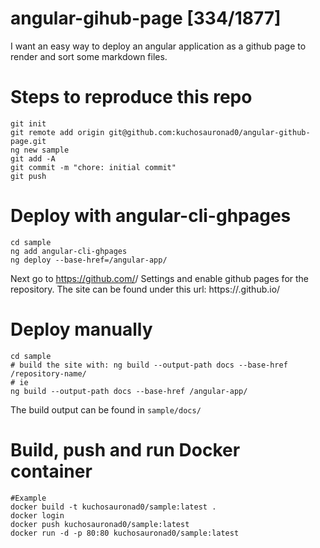 # angular-gihub-page                                                                                                                                                                                      [334/1877]

I want an easy way to deploy an angular application as a github page to render
and sort some markdown files.

# Steps to reproduce this repo

```
git init
git remote add origin git@github.com:kuchosauronad0/angular-github-page.git
ng new sample
git add -A
git commit -m "chore: initial commit"
git push
```

# Deploy with angular-cli-ghpages

```
cd sample
ng add angular-cli-ghpages
ng deploy --base-href=/angular-app/
```
Next go to https://github.com/<username>/<repositoryname> Settings and enable
github pages for the repository. The site can be found under this url:
https://<username>.github.io/<repositoryname>

# Deploy manually

```
cd sample
# build the site with: ng build --output-path docs --base-href /repository-name/
# ie
ng build --output-path docs --base-href /angular-app/
```
The build output can be found in `sample/docs/`

# Build, push and run Docker container
```
#Example
docker build -t kuchosauronad0/sample:latest .
docker login
docker push kuchosauronad0/sample:latest
docker run -d -p 80:80 kuchosauronad0/sample:latest
```
